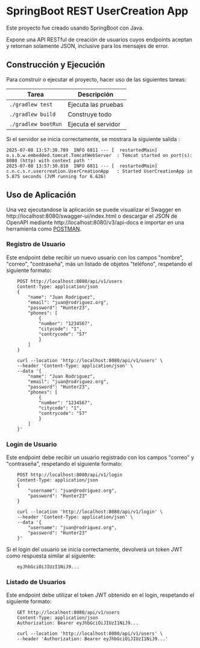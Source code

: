 # SpringBoot REST UserCreation App

Este proyecto fue creado usando SpringBoot con Java.

Expone una API RESTful de creación de usuarios cuyos endpoints aceptan y retornan
solamente JSON, inclusive para los mensajes de error.


## Construcción y Ejecución

Para construir o ejecutar el proyecto, hacer uso de las siguientes tareas:

| Tarea               | Descripción                      |
|---------------------|----------------------------------|
| `./gradlew test`    | Ejecuta las pruebas              |
| `./gradlew build`   | Construye todo                   |
| `./gradlew bootRun` | Ejecuta el servidor              |

Si el servidor se inicia correctamente, se mostrara la siguiente salida :

```
2025-07-08 13:57:30.789  INFO 6811 --- [  restartedMain] o.s.b.w.embedded.tomcat.TomcatWebServer  : Tomcat started on port(s): 8080 (http) with context path ''
2025-07-08 13:57:30.810  INFO 6811 --- [  restartedMain] c.n.c.s.r.usercreation.UserCreationApp   : Started UserCreationApp in 5.875 seconds (JVM running for 6.626)
```

## Uso de Aplicación

Una vez ejecutandose la aplicación se puede visualizar el Swagger en http://localhost:8080/swagger-ui/index.html
o descargar el JSON de OpenAPI mediante http://localhost:8080/v3/api-docs e importar en una
herramienta como [POSTMAN](https://www.postman.com/).

### Registro de Usuario

Este endpoint debe recibir un nuevo usuario con los campos "nombre", "correo",
"contraseña", más un listado de objetos "teléfono", respetando el siguiente
formato:
```
    POST http://localhost:8080/api/v1/users
    Content-Type: application/json
    {
        "name": "Juan Rodriguez",
        "email": "juan@rodriguez.org",
        "password": "Hunter23",
        "phones": [
            {
            "number": "1234567",
            "citycode": "1",
            "contrycode": "57"
            }
        ]
    }
```
```
    curl --location 'http://localhost:8080/api/v1/users' \
    --header 'Content-Type: application/json' \
    --data '{
        "name": "Juan Rodriguez",
        "email": "juan@rodriguez.org",
        "password": "Hunter23",
        "phones": [
            {
            "number": "1234567",
            "citycode": "1",
            "contrycode": "57"
            }
        ]
    }'
```

### Login de Usuario

Este endpoint debe recibir un usuario registrado con los campos "correo" y
"contraseña", respetando el siguiente  formato:
```
    POST http://localhost:8080/api/v1/login
    Content-Type: application/json
    {
        "username": "juan@rodriguez.org",
        "password": "Hunter23"
    }
```
```
    curl --location 'http://localhost:8080/api/v1/login' \
    --header 'Content-Type: application/json' \
    --data '{
        "username": "juan@rodriguez.org",
        "password": "Hunter23"
    }'
```
Si el login del usuario se inicia correctamente, devolverá un token JWT como 
respuesta similar al siguiente:
```
    eyJhbGciOiJIUzI1NiJ9...
```

### Listado de Usuarios

Este endpoint debe utilizar el token JWT obtenido en el login, respetando el siguiente  formato:
```
    GET http://localhost:8080/api/v1/users
    Content-Type: application/json
    Authorization: Bearer eyJhbGciOiJIUzI1NiJ9...
```
```
    curl --location 'http://localhost:8080/api/v1/users' \
    --header 'Authorization: Bearer eyJhbGciOiJIUzI1NiJ9...'
```